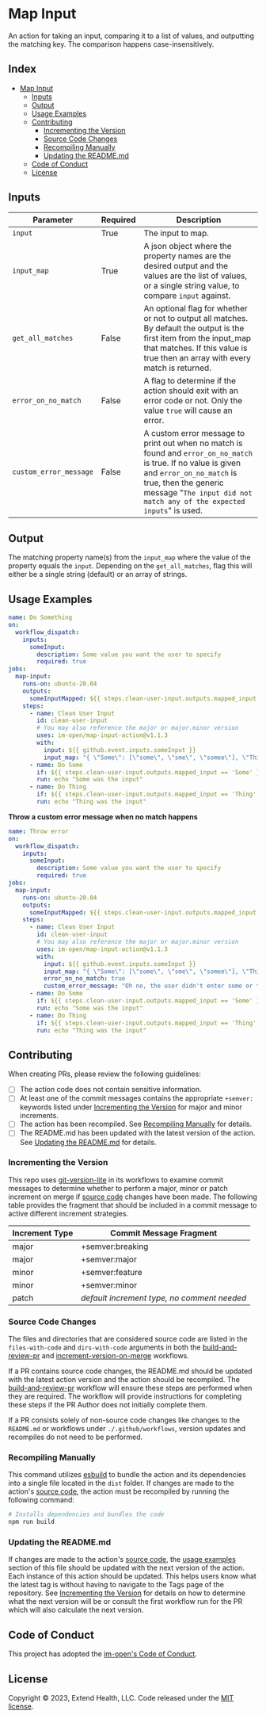 # Map Input

An action for taking an input, comparing it to a list of values, and outputting the matching key. The comparison happens case-insensitively.

## Index <!-- omit in toc -->

- [Map Input](#map-input)
  - [Inputs](#inputs)
  - [Output](#output)
  - [Usage Examples](#usage-examples)
  - [Contributing](#contributing)
    - [Incrementing the Version](#incrementing-the-version)
    - [Source Code Changes](#source-code-changes)
    - [Recompiling Manually](#recompiling-manually)
    - [Updating the README.md](#updating-the-readmemd)
  - [Code of Conduct](#code-of-conduct)
  - [License](#license)

## Inputs

| Parameter              | Required | Description                                                                                                                                                                                                                                |
|------------------------|----------|--------------------------------------------------------------------------------------------------------------------------------------------------------------------------------------------------------------------------------------------|
| `input`                | True     | The input to map.                                                                                                                                                                                                                          |
| `input_map`            | True     | A json object where the property names are the desired output and the values are the list of values, or a single string value, to compare `input` against.                                                                                 |
| `get_all_matches`      | False    | An optional flag for whether or not to output all matches. By default the output is the first item from the input_map that matches. If this value is true then an array with every match is returned.                                      |
| `error_on_no_match`    | False    | A flag to determine if the action should exit with an error code or not. Only the value `true` will cause an error.                                                                                                                        |
| `custom_error_message` | False    | A custom error message to print out when no match is found and `error_on_no_match` is true. If no value is given and `error_on_no_match` is true, then the generic message "`The input did not match any of the expected inputs`" is used. |

## Output

The matching property name(s) from the `input_map` where the value of the property equals the `input`. Depending on the `get_all_matches`, flag this will either be a single string (default) or an array of strings.

## Usage Examples

```yml
name: Do Something
on:
  workflow_dispatch:
    inputs:
      someInput:
        description: Some value you want the user to specify
        required: true
jobs:
  map-input:
    runs-on: ubuntu-20.04
    outputs:
      someInputMapped: ${{ steps.clean-user-input.outputs.mapped_input }}
    steps:
      - name: Clean User Input
        id: clean-user-input
        # You may also reference the major or major.minor version
        uses: im-open/map-input-action@v1.1.3
        with:
          input: ${{ github.event.inputs.someInput }}
          input_map: "{ \"Some\": [\"some\", \"sme\", \"somee\"], \"Thing\": [\"thing\", \"thingggg\"] }"
      - name: Do Some
        if: ${{ steps.clean-user-input.outputs.mapped_input == 'Some' }}
        run: echo "Some was the input"
      - name: Do Thing
        if: ${{ steps.clean-user-input.outputs.mapped_input == 'Thing' }}
        run: echo "Thing was the input"
```

**Throw a custom error message when no match happens**

```yml
name: Throw error
on:
  workflow_dispatch:
    inputs:
      someInput:
        description: Some value you want the user to specify
        required: true
jobs:
  map-input:
    runs-on: ubuntu-20.04
    outputs:
      someInputMapped: ${{ steps.clean-user-input.outputs.mapped_input }}
    steps:
      - name: Clean User Input
        id: clean-user-input
        # You may also reference the major or major.minor version
        uses: im-open/map-input-action@v1.1.3
        with:
          input: ${{ github.event.inputs.someInput }}
          input_map: "{ \"Some\": [\"some\", \"sme\", \"somee\"], \"Thing\": [\"thing\", \"thingggg\"] }"
          error_on_no_match: true
          custom_error_message: "Oh no, the user didn't enter some or thing!"
      - name: Do Some
        if: ${{ steps.clean-user-input.outputs.mapped_input == 'Some' }}
        run: echo "Some was the input"
      - name: Do Thing
        if: ${{ steps.clean-user-input.outputs.mapped_input == 'Thing' }}
        run: echo "Thing was the input"
```

## Contributing

When creating PRs, please review the following guidelines:

- [ ] The action code does not contain sensitive information.
- [ ] At least one of the commit messages contains the appropriate `+semver:` keywords listed under [Incrementing the Version] for major and minor increments.
- [ ] The action has been recompiled.  See [Recompiling Manually] for details.
- [ ] The README.md has been updated with the latest version of the action.  See [Updating the README.md] for details.

### Incrementing the Version

This repo uses [git-version-lite] in its workflows to examine commit messages to determine whether to perform a major, minor or patch increment on merge if [source code] changes have been made.  The following table provides the fragment that should be included in a commit message to active different increment strategies.

| Increment Type | Commit Message Fragment                     |
|----------------|---------------------------------------------|
| major          | +semver:breaking                            |
| major          | +semver:major                               |
| minor          | +semver:feature                             |
| minor          | +semver:minor                               |
| patch          | *default increment type, no comment needed* |

### Source Code Changes

The files and directories that are considered source code are listed in the `files-with-code` and `dirs-with-code` arguments in both the [build-and-review-pr] and [increment-version-on-merge] workflows.  

If a PR contains source code changes, the README.md should be updated with the latest action version and the action should be recompiled.  The [build-and-review-pr] workflow will ensure these steps are performed when they are required.  The workflow will provide instructions for completing these steps if the PR Author does not initially complete them.

If a PR consists solely of non-source code changes like changes to the `README.md` or workflows under `./.github/workflows`, version updates and recompiles do not need to be performed.

### Recompiling Manually

This command utilizes [esbuild] to bundle the action and its dependencies into a single file located in the `dist` folder.  If changes are made to the action's [source code], the action must be recompiled by running the following command:

```sh
# Installs dependencies and bundles the code
npm run build
```

### Updating the README.md

If changes are made to the action's [source code], the [usage examples] section of this file should be updated with the next version of the action.  Each instance of this action should be updated.  This helps users know what the latest tag is without having to navigate to the Tags page of the repository.  See [Incrementing the Version] for details on how to determine what the next version will be or consult the first workflow run for the PR which will also calculate the next version.

## Code of Conduct

This project has adopted the [im-open's Code of Conduct](https://github.com/im-open/.github/blob/main/CODE_OF_CONDUCT.md).

## License

Copyright &copy; 2023, Extend Health, LLC. Code released under the [MIT license](LICENSE).

 <!-- Links -->
[Incrementing the Version]: #incrementing-the-version
[Recompiling Manually]: #recompiling-manually
[Updating the README.md]: #updating-the-readmemd
[source code]: #source-code-changes
[usage examples]: #usage-examples
[build-and-review-pr]: ./.github/workflows/build-and-review-pr.yml
[increment-version-on-merge]: ./.github/workflows/increment-version-on-merge.yml
[esbuild]: https://esbuild.github.io/getting-started/#bundling-for-node
[git-version-lite]: https://github.com/im-open/git-version-lite
